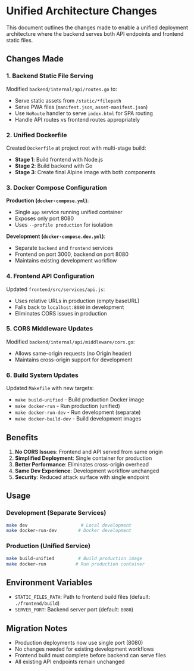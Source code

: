 # Unified Architecture Changes

This document outlines the changes made to enable a unified deployment architecture where the backend serves both API endpoints and frontend static files.

## Changes Made

### 1. Backend Static File Serving

Modified `backend/internal/api/routes.go` to:
- Serve static assets from `/static/*filepath`
- Serve PWA files (`manifest.json`, `asset-manifest.json`)
- Use `NoRoute` handler to serve `index.html` for SPA routing
- Handle API routes vs frontend routes appropriately

### 2. Unified Dockerfile

Created `Dockerfile` at project root with multi-stage build:
- **Stage 1**: Build frontend with Node.js
- **Stage 2**: Build backend with Go
- **Stage 3**: Create final Alpine image with both components

### 3. Docker Compose Configuration

**Production (`docker-compose.yml`)**:
- Single `app` service running unified container
- Exposes only port 8080
- Uses `--profile production` for isolation

**Development (`docker-compose.dev.yml`)**:
- Separate `backend` and `frontend` services
- Frontend on port 3000, backend on port 8080
- Maintains existing development workflow

### 4. Frontend API Configuration

Updated `frontend/src/services/api.js`:
- Uses relative URLs in production (empty baseURL)
- Falls back to `localhost:8080` in development
- Eliminates CORS issues in production

### 5. CORS Middleware Updates

Modified `backend/internal/api/middleware/cors.go`:
- Allows same-origin requests (no Origin header)
- Maintains cross-origin support for development

### 6. Build System Updates

Updated `Makefile` with new targets:
- `make build-unified` - Build production Docker image
- `make docker-run` - Run production (unified)
- `make docker-run-dev` - Run development (separate)
- `make docker-build-dev` - Build development images

## Benefits

1. **No CORS Issues**: Frontend and API served from same origin
2. **Simplified Deployment**: Single container for production
3. **Better Performance**: Eliminates cross-origin overhead
4. **Same Dev Experience**: Development workflow unchanged
5. **Security**: Reduced attack surface with single endpoint

## Usage

### Development (Separate Services)
```bash
make dev                    # Local development
make docker-run-dev        # Docker development
```

### Production (Unified Service)
```bash
make build-unified         # Build production image
make docker-run           # Run production container
```

## Environment Variables

- `STATIC_FILES_PATH`: Path to frontend build files (default: `./frontend/build`)
- `SERVER_PORT`: Backend server port (default: `8080`)

## Migration Notes

- Production deployments now use single port (8080)
- No changes needed for existing development workflows
- Frontend build must complete before backend can serve files
- All existing API endpoints remain unchanged
